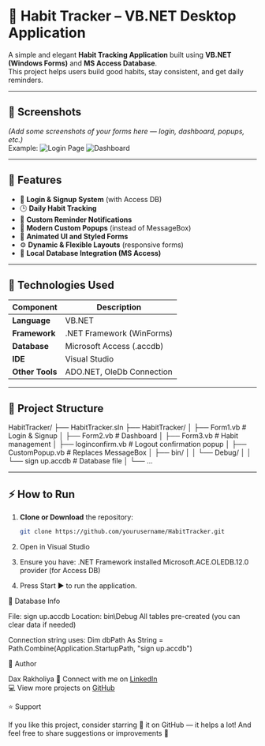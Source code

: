 # 🌿 Habit Tracker – VB.NET Desktop Application

A simple and elegant **Habit Tracking Application** built using **VB.NET (Windows Forms)** and **MS Access Database**.  
This project helps users build good habits, stay consistent, and get daily reminders.

---

## 📸 Screenshots

*(Add some screenshots of your forms here — login, dashboard, popups, etc.)*  
Example:
![Login Page](screenshots/login.png)
![Dashboard](screenshots/dashboard.png)

---

## 🚀 Features

- 🧩 **Login & Signup System** (with Access DB)
- 🕒 **Daily Habit Tracking**
- 🔔 **Custom Reminder Notifications**
- 💬 **Modern Custom Popups** (instead of MessageBox)
- 🎨 **Animated UI and Styled Forms**
- ⚙️ **Dynamic & Flexible Layouts** (responsive forms)
- 💾 **Local Database Integration (MS Access)**

---

## 🧰 Technologies Used

| Component | Description |
|------------|-------------|
| **Language** | VB.NET |
| **Framework** | .NET Framework (WinForms) |
| **Database** | Microsoft Access (.accdb) |
| **IDE** | Visual Studio |
| **Other Tools** | ADO.NET, OleDb Connection |

---

## 🧩 Project Structure

HabitTracker/
├── HabitTracker.sln
├── HabitTracker/
│   ├── Form1.vb              # Login & Signup
│   ├── Form2.vb              # Dashboard
│   ├── Form3.vb              # Habit management
│   ├── loginconfirm.vb       # Logout confirmation popup
│   ├── CustomPopup.vb        # Replaces MessageBox
│   ├── bin/
│   │   └── Debug/
│   │       └── sign up.accdb # Database file
│   └── ...

---

## ⚡ How to Run

1. **Clone or Download** the repository:
   ```bash
   git clone https://github.com/yourusername/HabitTracker.git

2. Open in Visual Studio

3. Ensure you have:
    .NET Framework installed
    Microsoft.ACE.OLEDB.12.0 provider (for Access DB)
    
4. Press Start ▶️ to run the application.

💾 Database Info

File: sign up.accdb
Location: bin\Debug
All tables pre-created (you can clear data if needed)

Connection string uses:
Dim dbPath As String = Path.Combine(Application.StartupPath, "sign up.accdb")

👤 Author 

Dax Rakholiya
💬 Connect with me on [LinkedIn](https://www.linkedin.com/in/dax-rakholiya-908ab2289/)  
💻 View more projects on [GitHub](https://github.com/daxpatel7)

⭐ Support

If you like this project, consider starring 🌟 it on GitHub — it helps a lot!
And feel free to share suggestions or improvements 🙌
